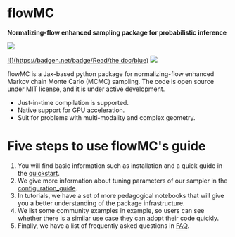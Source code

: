 flowMC
======

**Normalizing-flow enhanced sampling package for probabilistic inference**


![](logo_0810.png)

[![](https://badgen.net/badge/Read/the doc/blue)](https://flowMC.readthedocs.io/en/latest/)
[![](https://badgen.net/badge/License/MIT/blue)](https//github.com/kazewong/flowMC/blob/Packaging/LICENSE)



flowMC is a Jax-based python package for normalizing-flow enhanced Markov chain Monte Carlo (MCMC) sampling.
The code is open source under MIT license, and it is under active development.

- Just-in-time compilation is supported.
- Native support for GPU acceleration.
- Suit for problems with multi-modality and complex geometry.

Five steps to use flowMC's guide
================================

1. You will find basic information such as installation and a quick guide in the [quickstart](quickstart.md).
2. We give more information about tuning parameters of our sampler in the [configuration_guide](configuration.md).
3. In tutorials, we have a set of more pedagogical notebooks that will give you a better understanding of the package infrastructure.
4. We list some community examples in example, so users can see whether there is a similar use case they can adopt their code quickly.
5. Finally, we have a list of frequently asked questions in [FAQ](FAQ.md).

   